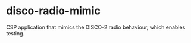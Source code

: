 # disco-radio-mimic
CSP application that mimics the DISCO-2 radio behaviour, which enables testing.
